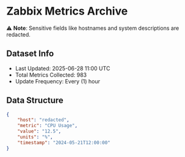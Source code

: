 # Zabbix Metrics Archive

⚠️ **Note**: Sensitive fields like hostnames and system descriptions are redacted.

## Dataset Info
- Last Updated: 2025-06-28 11:00 UTC
- Total Metrics Collected: 983
- Update Frequency: Every (1) hour

## Data Structure
```json
{
    "host": "redacted",
    "metric": "CPU Usage",
    "value": "12.5",
    "units": "%",
    "timestamp": "2024-05-21T12:00:00"
}
```
